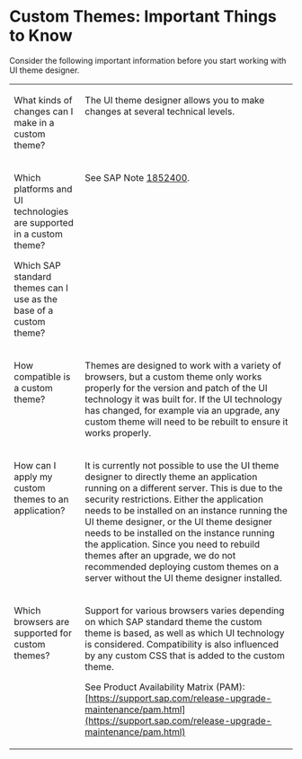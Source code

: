 <!-- copy2eac04bee3bf4805a2a4c5a25b82c6e8 -->

# Custom Themes: Important Things to Know

Consider the following important information before you start working with UI theme designer.




<table>
<tr>
<td valign="top">

What kinds of changes can I make in a custom theme?



</td>
<td valign="top">

The UI theme designer allows you to make changes at several technical levels.



</td>
</tr>
<tr>
<td valign="top">

Which platforms and UI technologies are supported in a custom theme?

Which SAP standard themes can I use as the base of a custom theme?



</td>
<td valign="top">

See SAP Note [1852400](https://launchpad.support.sap.com/#/notes/1852400).



</td>
</tr>
<tr>
<td valign="top">

How compatible is a custom theme?



</td>
<td valign="top">

Themes are designed to work with a variety of browsers, but a custom theme only works properly for the version and patch of the UI technology it was built for. If the UI technology has changed, for example via an upgrade, any custom theme will need to be rebuilt to ensure it works properly.



</td>
</tr>
<tr>
<td valign="top">

How can I apply my custom themes to an application?



</td>
<td valign="top">

It is currently not possible to use the UI theme designer to directly theme an application running on a different server. This is due to the security restrictions. Either the application needs to be installed on an instance running the UI theme designer, or the UI theme designer needs to be installed on the instance running the application. Since you need to rebuild themes after an upgrade, we do not recommended deploying custom themes on a server without the UI theme designer installed.



</td>
</tr>
<tr>
<td valign="top">

Which browsers are supported for custom themes?



</td>
<td valign="top">

Support for various browsers varies depending on which SAP standard theme the custom theme is based, as well as which UI technology is considered. Compatibility is also influenced by any custom CSS that is added to the custom theme.

See Product Availability Matrix \(PAM\):[https://support.sap.com/release-upgrade-maintenance/pam.html](https://support.sap.com/release-upgrade-maintenance/pam.html)



</td>
</tr>
</table>

